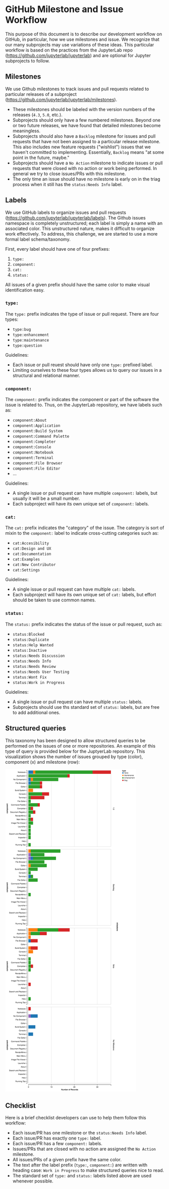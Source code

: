 # GitHub Milestone and Issue Workflow

This purpose of this document is to describe our development workflow on
GitHub, in particular, how we use milestones and issue. We recognize that our
many subprojects may use variations of these ideas. This particular workflow is
based on the practices from the JupyterLab repo
(https://github.com/jupyterlab/jupyterlab) and are optional for Jupyter
subprojects to follow.

## Milestones

We use Github milestones to track issues and pull requests related to particular
releases of a subproject (https://github.com/jupyterlab/jupyterlab/milestones).

* These milestones should be labeled with the version numbers of the releases
  (`4.3`, `5.0`, etc.).
* Subprojects should only have a few numbered milestones. Beyond one or two
  future releases, we have found that detailed milestones become meaningless.
* Subprojects should also have a `Backlog` milestone for issues and pull
  requests that have not been assigned to a particular release milestone. This
  also includes new feature requests ("wishlist") issues that we haven't
  committed to implementing. Essentially, `Backlog` means "at some point in the
  future, maybe."
* Subprojects should have a `No Action` milestone to indicate issues or pull
  requests that were closed with no action or work being performed. In general
  we try to close issues/PRs with this milestone.
* The only time an issue should have no milestone is early on in the triag
  process when it still has the `status:Needs Info` label.

## Labels

We use GitHub labels to organize issues and pull requests
(https://github.com/jupyterlab/jupyterlab/labels). The Github issues namespace
is completely unstructured; each label is simply a name with an associated
color. This unstructured nature, makes it difficult to organize work
effectively. To address, this challenge, we are started to use a more formal
label schema/taxonomy.

First, every label should have one of four prefixes:

1. `type:`
2. `component:`
3. `cat:`
4. `status:`

All issues of a given prefix should have the same color to make visual
identification easy.

### `type:`

The `type:` prefix indicates the type of issue or pull request. There are four
types:

* `type:bug`
* `type:enhancement`
* `type:maintenance`
* `type:question`

Guidelines:

* Each issue or pull reuest should have only one `type:` prefixed label.
* Limiting ourselves to these four types allows us to query our issues in a 
  structural and relational manner.

### `component:`

The `component:` prefix indicates the component or part of the software the
issue is related to. Thus, on the JupyterLab repository, we have labels such as:

* `component:About`
* `component:Application`
* `component:Build System`
* `component:Command Palette`
* `component:Completer`
* `component:Console`
* `component:Notebook`
* `component:Terminal`
* `component:File Browser`
* `component:File Editor`
* ...

Guidelines:

* A single issue or pull request can have multiple `component:` labels, but
  usually it will be a small number.
* Each subproject will have its own unique set of `component:` labels.

### `cat:`

The `cat:` prefix indicates the "category" of the issue. The category is sort of
mixin to the `component:` label to indicate cross-cutting categories such as:

* `cat:Accesibility`
* `cat:Design and UX`
* `cat:Documentation`
* `cat:Examples`
* `cat:New Contributor`
* `cat:Settings`

Guidelines:

* A single issue or pull request can have multiple `cat:` labels.
* Each subproject will have its own unique set of `cat:` labels, but effort
  should be taken to use common names.

### `status:`

The `status:` prefix indicates the status of the issue or pull request, such as:

* `status:Blocked`
* `status:Duplicate`
* `status:Help Wanted`
* `status:Inactive`
* `status:Needs Discussion`
* `status:Needs Info`
* `status:Needs Review`
* `status:Needs User Testing`
* `status:Wont Fix`
* `status:Work in Progress`

Guidelines:

* A single issue or pull request can have multiple `status:` labels.
* Subprojects should use ths standard set of `status:` labels, but are free to
  add additional ones.

## Structured queries 

This taxonomy has been designed to allow structured queries to be performed on
the issues of one or more repositories. An example of this type of query is
provided below for the JuptyerLab repository. This visualization shows the
number of issues grouped by type (color), component (x) and milestone (row):

![JupyterLab Issues:](jupyterlab_issues.png)

## Checklist

Here is a brief checklist developers can use to help them follow this workflow:

* Each issue/PR has one milestone or the `status:Needs Info` label.
* Each issue/PR has exactly one `type:` label.
* Each issue/PR has a few `component:` labels.
* Issues/PRs that are closed with no action are assigned the `No Action`
  milestone.
* All issues/PRs of a given prefix have the same color.
* The text after the label prefix (`type:`, `component:`) are written with
  heading case: `Work in Progress` to make structured queries nice to read.
* The standard set of `type:` and `status:` labels listed above are used
  whenever possible.




